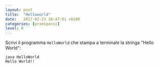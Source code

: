 ```yaml
---
layout: post
title:  "Helloworld"
date:   2017-02-23 10:47:01 +0100
categories: [primipassi]
level: 0
---
```


Scrivi il programma `HelloWorld` che stampa a terminale la stringa "Hello World":

```text
java HelloWorld
Hello World!!
```
